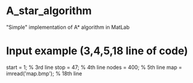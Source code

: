 # A_star_algorithm
"Simple" implementation of A* algorithm in MatLab

# Input example (3,4,5,18 line of code)

start = 1; % 3rd line
stop = 47; % 4th line
nodes = 400; % 5th line
map = imread('map.bmp');  % 18th line                       
